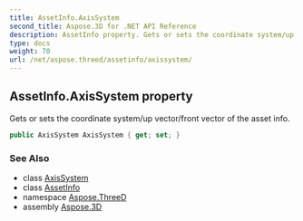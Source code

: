 ```yaml
---
title: AssetInfo.AxisSystem
second_title: Aspose.3D for .NET API Reference
description: AssetInfo property. Gets or sets the coordinate system/up vector/front vector of the asset info
type: docs
weight: 70
url: /net/aspose.threed/assetinfo/axissystem/
---
```

## AssetInfo.AxisSystem property

Gets or sets the coordinate system/up vector/front vector of the asset info.

```csharp
public AxisSystem AxisSystem { get; set; }
```

### See Also

* class [AxisSystem](../../axissystem/)
* class [AssetInfo](../)
* namespace [Aspose.ThreeD](../../../aspose.threed/)
* assembly [Aspose.3D](../../../)


